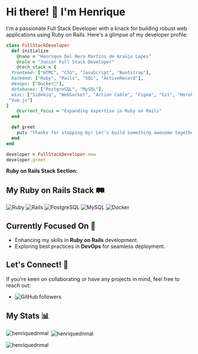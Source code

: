 # Hi there! 👋 I'm Henrique

I'm a passionate Full Stack Developer with a knack for building robust web applications using Ruby on Rails. Here's a glimpse of my developer profile:

```ruby
class FullStackDeveloper
  def initialize
    @name = "Henrique Del Nero Martins de Araújo Lopes"
    @role = "Junior Full Stack Developer"
    @tech_stack = {
  frontend: ["HTML", "CSS", "JavaScript", "Bootstrap"],
  backend: ["Ruby", "Rails", "SQL", "ActiveRecord"],
  devops: ["Docker🐳"],
  databases: ["PostgreSQL", "MySQL"],
  misc: ["Sidekiq", "WebSocket", "Action Cable", "Figma", "Git", "Heroku", "Linux", "Postman", "React", "Sass", "SQLite",
 "Vue.js"]
}
    @current_focus = "Expanding expertise in Ruby on Rails"
  end

  def greet
    puts "Thanks for stopping by! Let's build something awesome together."
  end
end

developer = FullStackDeveloper.new
developer.greet
```


**Ruby on Rails Stack Section:**

## My Ruby on Rails Stack 🛤️

![Ruby](https://img.shields.io/badge/-Ruby-CC342D?style=flat&logo=ruby&logoColor=white) ![Rails](https://img.shields.io/badge/-Rails-CC0000?style=flat&logo=ruby-on-rails&logoColor=white) ![PostgreSQL](https://img.shields.io/badge/-PostgreSQL-336791?style=flat&logo=postgresql&logoColor=white) ![MySQL](https://img.shields.io/badge/-MySQL-4479A1?style=flat&logo=mysql&logoColor=white) ![Docker](https://img.shields.io/badge/-Docker-2496ED?style=flat&logo=docker&logoColor=white)

## Currently Focused On 🎯

- Enhancing my skills in **Ruby on Rails** development.
- Exploring best practices in **DevOps** for seamless deployment.

## Let's Connect! 🤝

If you're keen on collaborating or have any projects in mind, feel free to reach out:

- ![GitHub followers](https://img.shields.io/github/followers/HenriqueDNMAL?label=Follow&style=social)

## My Stats 📊

<p><img align="left" src="https://github-readme-stats.vercel.app/api/top-langs?username=henriquednmal&show_icons=true&locale=en&layout=compact" alt="henriquednmal" /></p>
<p>&nbsp;<img align="center" src="https://github-readme-stats.vercel.app/api?username=henriquednmal&show_icons=true&locale=en" alt="henriquednmal" /></p>
<p><img align="center" src="https://github-readme-streak-stats.herokuapp.com/?user=henriquednmal&" alt="henriquednmal" /></p>
